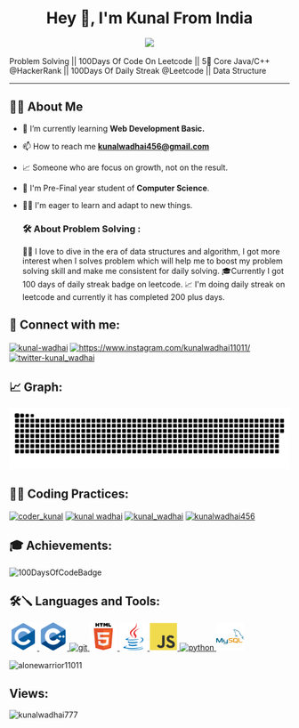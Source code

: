 <h1 align="center">Hey 👋, I'm Kunal From India</h1>

<p align="center">
  <a href="https://github.com/DenverCoder1/readme-typing-svg"><img src="https://readme-typing-svg.herokuapp.com?lines=Computer+Science+Student;A+Passionate+For+Software+Development&center=true&width=500&height=50"></a>
</p>
<!--
<h3 align="center">Passionate for Software Development Engineer.</h3>
<h4> -->
  Problem Solving || 100Days Of Code On Leetcode || 5🌟 Core Java/C++ @HackerRank || 100Days Of Daily Streak @Leetcode || Data Structure 
</h4>
<hr>

<h2>🙋‍♂️ About Me</h2> 

- 🌱 I’m currently learning **Web Development Basic.**
- 📫 How to reach me **kunalwadhai456@gmail.com**
- 📈 Someone who are focus on growth, not on the result.
- 📕 I'm Pre-Final year student of **Computer Science**.
- 👨‍💻 I'm eager to learn and adapt to new things.

  ### 🛠️ About Problem Solving : 
  🧑‍💻 I love to dive in the era of data structures and algorithm, I got more interest when I solves problem which
  will help me to boost my problem solving skill and make me consistent for daily solving.
  🎓Currently I got 100 days of daily streak badge on leetcode.
  📈 I'm doing daily streak on leetcode and currently it has completed 200 plus days.

## 🔗 Connect with me:

<p align="left">
<a href="https://linkedin.com/in/kunal-wadhai" target="blank"><img align="center" src="https://raw.githubusercontent.com/rahuldkjain/github-profile-readme-generator/master/src/images/icons/Social/linked-in-alt.svg" alt="kunal-wadhai" height="40" width="40" /></a>
<a href="https://www.instagram.com/kunalwadhai11011/" target="blank"><img align="center" src="https://raw.githubusercontent.com/rahuldkjain/github-profile-readme-generator/master/src/images/icons/Social/instagram.svg" alt="https://www.instagram.com/kunalwadhai11011/" height="40" width="40" /></a>
  <a href="https://twitter.com/AloneWarrior27" target="blank"><img align="center" src="https://cdn.iconscout.com/icon/free/png-256/free-twitter-9420781-7651211.png" alt="twitter-kunal_wadhai" height="40" width="40" /></a>
</p>


## 📈 Graph:
<p align="center">
   <img src="https://github.com/killshotxd/svgIcons/blob/main/github-contribution-grid-snake.svg" alt="snake">
</p>

<p>
  
  ## 👨‍💻 Coding Practices:
  
<a href="https://www.codechef.com/users/coder_kunal" target="blank"><img align="center" src="https://cdn.jsdelivr.net/npm/simple-icons@3.1.0/icons/codechef.svg" alt="coder_kunal" height="50" width="50" /></a>
<a href="https://www.hackerrank.com/kunal wadhai" target="blank"><img align="center" src="https://raw.githubusercontent.com/rahuldkjain/github-profile-readme-generator/master/src/images/icons/Social/hackerrank.svg" alt="kunal wadhai" height="50" width="50" /></a>
<a href="https://www.leetcode.com/kunal_wadhai" target="blank"><img align="center" src="https://raw.githubusercontent.com/rahuldkjain/github-profile-readme-generator/master/src/images/icons/Social/leet-code.svg" alt="kunal_wadhai" height="50" width="50" /></a>
<a href="https://auth.geeksforgeeks.org/user/kunalwadhai456" target="blank"><img align="center" src="https://raw.githubusercontent.com/rahuldkjain/github-profile-readme-generator/master/src/images/icons/Social/geeks-for-geeks.svg" alt="kunalwadhai456" height="30" width="40" /></a>
</p>
<p>
  
  ## 🎓 Achievements:
  <img align="center" src="https://assets.leetcode.com/static_assets/marketing/2023-100.gif" alt="100DaysOfCodeBadge" title="100DaysOfDailyStreakBadge" width="150px" height="150px">
</p>
<!-- ---------------------------------------- ---------------------------------------------------------------------------------------------------------------------------------------------------------------- -->

## 🛠️🪛 Languages and Tools:
<p align="left"> <a href="https://www.cprogramming.com/" target="_blank" rel="noreferrer"> <img src="https://raw.githubusercontent.com/devicons/devicon/master/icons/c/c-original.svg" alt="c" width="50" height="50"/> </a> 
<a href="https://www.w3schools.com/cpp/" target="_blank" rel="noreferrer"> <img src="https://raw.githubusercontent.com/devicons/devicon/master/icons/cplusplus/cplusplus-original.svg" alt="cplusplus" width="50" height="50"/> </a> <a href="https://git-scm.com/" target="_blank" rel="noreferrer"> <img src="https://www.vectorlogo.zone/logos/git-scm/git-scm-icon.svg" alt="git" width="50" height="50"/> </a> 
<a href="https://www.w3.org/html/" target="_blank" rel="noreferrer"> <img src="https://raw.githubusercontent.com/devicons/devicon/master/icons/html5/html5-original-wordmark.svg" alt="html5" width="50" height="50"/> </a> <a href="https://www.java.com" target="_blank" rel="noreferrer"> <img src="https://raw.githubusercontent.com/devicons/devicon/master/icons/java/java-original.svg" alt="java" width="50" height="50"/> </a> 
<a href="https://developer.mozilla.org/en-US/docs/Web/JavaScript" target="_blank" rel="noreferrer"> <img src="https://raw.githubusercontent.com/devicons/devicon/master/icons/javascript/javascript-original.svg" alt="javascript" width="50" height="50"/> </a>
  <a href="#"> <img alt="python" height="50" width="50" src="https://img.icons8.com/color/96/000000/python--v1.png"/> </a>
  <a href="https://www.mysql.com/" target="_blank" rel="noreferrer"> <img src="https://raw.githubusercontent.com/devicons/devicon/master/icons/mysql/mysql-original-wordmark.svg" alt="mysql" width="50" height="50"/> </a> </p>
<!-- ---------------------------------------- ---------------------------------------------------------------------------------------------------------------------------------------------------------------- -->
<p><img align="center" src="https://github-readme-stats.vercel.app/api/top-langs?username=alonewarrior11011&show_icons=true&locale=en&layout=compact" alt="alonewarrior11011" /></p>
<h2>Views:</h2>
<p align="left"> <img src="https://komarev.com/ghpvc/?username=kunalwadhai777&label=Profile%20views&color=0e75b6&style=flat" alt="kunalwadhai777" /> </p>
